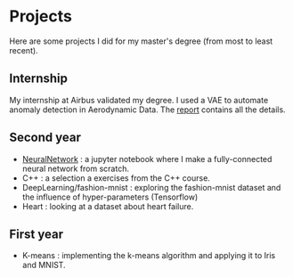 # Projects
Here are some projects I did for my master's degree (from most to least recent).

## Internship
My internship at Airbus validated my degree. I used a VAE to automate anomaly detection in Aerodynamic Data. The [report](airbus_internship.pdf) contains all the details.

## Second year
- [NeuralNetwork](NeuralNetwork/nn_from_scratch.ipynb) : a jupyter notebook where I make a fully-connected neural network from scratch.
- C++ : a selection a exercises from the C++ course.
- DeepLearning/fashion-mnist : exploring the fashion-mnist dataset and the influence of hyper-parameters (Tensorflow)
- Heart : looking at a dataset about heart failure.

## First year
- K-means : implementing the k-means algorithm and applying it to Iris and MNIST.

